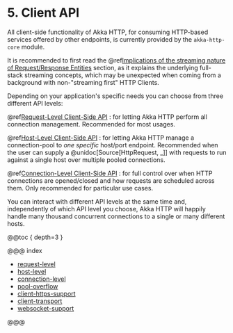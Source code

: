 # 5. Client API

All client-side functionality of Akka HTTP, for consuming HTTP-based services offered by other endpoints, is currently
provided by the `akka-http-core` module.

It is recommended to first read the @ref[Implications of the streaming nature of Request/Response Entities](../implications-of-streaming-http-entity.md) section,
as it explains the underlying full-stack streaming concepts, which may be unexpected when coming
from a background with non-"streaming first" HTTP Clients.

Depending on your application's specific needs you can choose from three different API levels:

@ref[Request-Level Client-Side API](request-level.md)
: for letting Akka HTTP perform all connection management. Recommended for most usages.

@ref[Host-Level Client-Side API](host-level.md)
: for letting Akka HTTP manage a connection-pool to *one specific* host/port endpoint. Recommended when
  the user can supply a @unidoc[Source[HttpRequest, \_]] with requests to run against a single host
  over multiple pooled connections.

@ref[Connection-Level Client-Side API](connection-level.md)
: for full control over when HTTP connections are opened/closed and how requests are scheduled across them. Only
  recommended for particular use cases.

You can interact with different API levels at the same time and, independently of which API level you choose,
Akka HTTP will happily handle many thousand concurrent connections to a single or many different hosts.

@@toc { depth=3 }

@@@ index

* [request-level](request-level.md)
* [host-level](host-level.md)
* [connection-level](connection-level.md)
* [pool-overflow](pool-overflow.md)
* [client-https-support](client-https-support.md)
* [client-transport](client-transport.md)
* [websocket-support](websocket-support.md)

@@@
